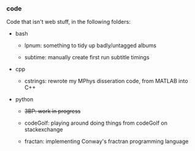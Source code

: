 ### code

Code that isn't web stuff, in the following folders:

- bash

  - lpnum: something to tidy up badly/untagged albums
  
  - subtime: manually create first run subtitle timings
  
- cpp

  - cstrings: rewrote my MPhys disseration code, from MATLAB into C++

- python

  - ~~3BP: work in progress~~
  
  - codeGolf: playing around doing things from codeGolf on stackexchange
  
  - fractan: implementing Conway's fractran programming language

